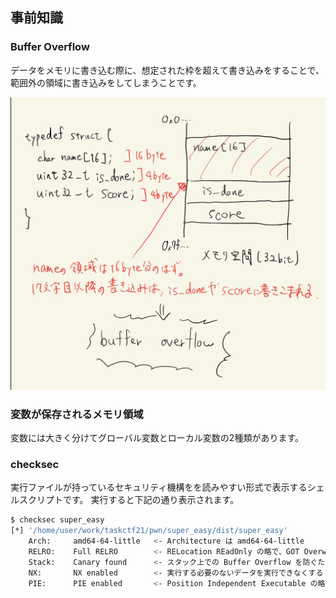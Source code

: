 ## 事前知識
### Buffer Overflow
データをメモリに書き込む際に、想定された枠を超えて書き込みをすることで、範囲外の領域に書き込みをしてしまうことです。

![bof](./bof.jpg)

### 変数が保存されるメモリ領域
変数には大きく分けてグローバル変数とローカル変数の2種類があります。

### checksec
実行ファイルが持っているセキュリティ機構をを読みやすい形式で表示するシェルスクリプトです。
実行すると下記の通り表示されます。

```bash
$ checksec super_easy
[*] '/home/user/work/taskctf21/pwn/super_easy/dist/super_easy'
    Arch:     amd64-64-little   <- Architecture は amd64-64-little
    RELRO:    Full RELRO        <- RELocation REadOnly の略で、GOT Overwrite という攻撃ができない設定
    Stack:    Canary found      <- スタック上での Buffer Overflow を防ぐための機構が有効である設定
    NX:       NX enabled        <- 実行する必要のないデータを実行できなくする No eXecute bit という機構が有効である設定
    PIE:      PIE enabled       <- Position Independent Executable の略で、既知のアドレスが存在しない設定
```

